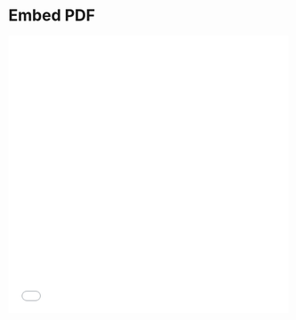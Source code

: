 # Embed PDF

<iframe src="file.pdf" width="100%" height="500" frameborder="0" />

marp your-markdown.md --html --pdf --allow-local-files
